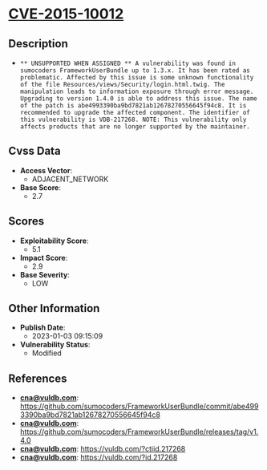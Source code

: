 
# [CVE-2015-10012](https://cve.mitre.org/cgi-bin/cvename.cgi?name=CVE-2015-10012)

## Description

- `** UNSUPPORTED WHEN ASSIGNED ** A vulnerability was found in sumocoders FrameworkUserBundle up to 1.3.x. It has been rated as problematic. Affected by this issue is some unknown functionality of the file Resources/views/Security/login.html.twig. The manipulation leads to information exposure through error message. Upgrading to version 1.4.0 is able to address this issue. The name of the patch is abe4993390ba9bd7821ab12678270556645f94c8. It is recommended to upgrade the affected component. The identifier of this vulnerability is VDB-217268. NOTE: This vulnerability only affects products that are no longer supported by the maintainer.`

## Cvss Data

- **Access Vector**:
  - ADJACENT_NETWORK
- **Base Score**:
  - 2.7

## Scores

- **Exploitability Score**:
  - 5.1
- **Impact Score**:
  - 2.9
- **Base Severity**:
  - LOW

## Other Information

- **Publish Date**:
  - 2023-01-03 09:15:09
- **Vulnerability Status**:
  - Modified

## References

- **cna@vuldb.com**: https://github.com/sumocoders/FrameworkUserBundle/commit/abe4993390ba9bd7821ab12678270556645f94c8
- **cna@vuldb.com**: https://github.com/sumocoders/FrameworkUserBundle/releases/tag/v1.4.0
- **cna@vuldb.com**: https://vuldb.com/?ctiid.217268
- **cna@vuldb.com**: https://vuldb.com/?id.217268
